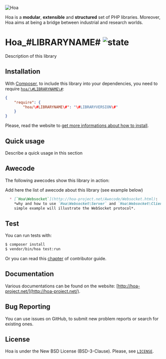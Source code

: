![Hoa](http://static.hoa-project.net/Image/Hoa_small.png)

Hoa is a **modular**, **extensible** and **structured** set of PHP libraries.
Moreover, Hoa aims at being a bridge between industrial and research worlds.

# Hoa\_\#LIBRARYNAME\# ![state](http://central.hoa-project.net/State/\#LIBRARYNAME\#)

Description of this library

## Installation

With [Composer](http://getcomposer.org/), to include this library into your
dependencies, you need to require
[`hoa/\#LIBRARYNAME\#`](https://packagist.org/packages/hoa/\#LIBRARYNAME\#):

```json
{
    "require": {
        "hoa/\#LIBRARYNAME\#": "\#LIBRARYVERSION\#"
    }
}
```

Please, read the website to [get more informations about how to
install](http://hoa-project.net/Source.html).

## Quick usage

Describe a quick usage in this section

## Awecode

The following awecodes show this library in action:

Add here the list of awecode about this library (see example below)
```md
  * [`Hoa\Websocket`](http://hoa-project.net/Awecode/Websocket.html):
    *why and how to use `Hoa\Websocket\Server` and `Hoa\Websocket\Client`? A
    simple example will illustrate the WebSocket protocol*.
```

## Test

You can run tests with:

```sh
$ composer install
$ vendor/bin/hoa test:run
```

Or you can read this
[chapter](http://hoa-project.net/En/Literature/Contributor/Guide.html#Testing_a_patch)
of contributor guide.

## Documentation

Various documentations can be found on the website:
[http://hoa-project.net/](http://hoa-project.net/).

## Bug Reporting

You can use issues on GitHub, to submit new problem reports or search for
existing ones.

## License

Hoa is under the New BSD License (BSD-3-Clause). Please, see
[`LICENSE`](http://hoa-project.net/LICENSE).
